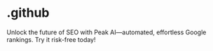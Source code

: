 # .github
Unlock the future of SEO with Peak AI—automated, effortless Google rankings. Try it risk-free today!
